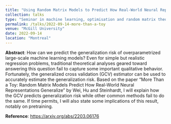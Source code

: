 ```yaml
---
title: "Using Random Matrix Models to Predict How Real-World Neural Representations Generalize"
collection: talks
type: "Seminar in machine learning, optimisation and random matrix theory"
permalink: /talks/2022-09-14-more-than-a-toy
venue: "McGill University"
date: 2022-09-14
location: "Montreal"
---
```


**Abstract**: How can we predict the generalization risk of overparametrized large-scale machine learning models? Even for simple but realistic regression problems, traditional theoretical analyses geared toward answering this question fail to capture some important qualitative behavior. Fortunately, the generalized cross validation (GCV) estimator can be used to accurately estimate the generalization risk. Based on the paper “More Than a Toy: Random Matrix Models Predict How Real-World Neural Representations Generalize” by Wei, Hu and Steinhardt, I will explain how the GCV predicts generalization risk while other common methods fail to do the same. If time permits, I will also state some implications of this result, notably on pretraining.

**Reference**: https://arxiv.org/abs/2203.06176
